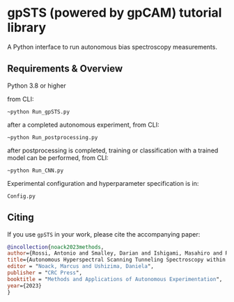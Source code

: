 # gpSTS (powered by gpCAM) tutorial library
A Python interface to run autonomous bias spectroscopy measurements.

## Requirements & Overview

Python 3.8 or higher

from CLI:

```
~python Run_gpSTS.py
```

after a completed autonomous experiment, from CLI:

```
~python Run_postprocessing.py
```

after postprocessing is completed, training or classification with a trained model can be performed, from CLI:

```
~python Run_CNN.py
```

Experimental configuration and hyperparameter specification is in: 

```
Config.py
```

## Citing

If you use `gpSTS` in your work, please cite the accompanying paper:

```bibtex
@incollection{noack2023methods,
author={Rossi, Antonio and Smalley, Darian and Ishigami, Masahiro and Rotenberg, Eli and Weber-Bargioni, Alexander and Thomas, John C.},
title={Autonomous Hyperspectral Scanning Tunneling Spectroscopy within Methods and Applications of Autonomous Experimentation},
editor = "Noack, Marcus and Ushizima, Daniela",
publisher = "CRC Press",
booktitle = "Methods and Applications of Autonomous Experimentation",
year={2023}
}